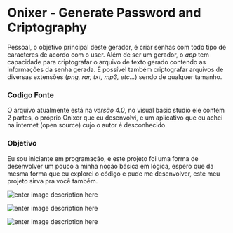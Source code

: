 # Onixer - Generate Password and Criptography

 Pessoal, o objetivo principal deste gerador, é criar senhas com todo tipo de caracteres de acordo com o user. Além de ser um gerador, o *app* tem capacidade para criptografar o arquivo de texto gerado contendo as informações da senha gerada. É possível também criptografar arquivos de diversas extensões (*png, rar, txt, mp3, etc...*) sendo de qualquer tamanho.  


### Codigo Fonte

 O arquivo atualmente está na *versão 4.0*, no visual basic studio ele contem 2 partes, o próprio Onixer que eu desenvolvi, e um aplicativo que eu achei na internet (open source) cujo o autor é desconhecido. 


### Objetivo

 Eu sou iniciante em programação, e este projeto foi uma forma de desenvolver um pouco a minha noção básica em lógica, espero que da mesma forma que eu explorei o código e pude me desenvolver, este meu projeto sirva pra você também. 
  
  ![enter image description here](https://picasaweb.google.com/115381393524158028794/6529346665237585857#6529346663653822594)


![enter image description here](https://picasaweb.google.com/115381393524158028794/6529346777548717457#6529346780995076674 "foto2")

![enter image description here](https://picasaweb.google.com/115381393524158028794/6529346933531371697#6529346935265972706)
